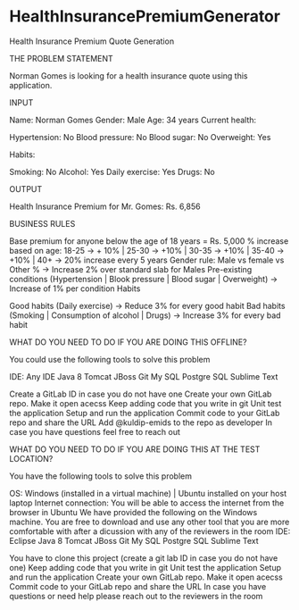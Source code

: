 # HealthInsurancePremiumGenerator
Health Insurance Premium Quote Generation

THE PROBLEM STATEMENT

Norman Gomes is looking for a health insurance quote using this application.


INPUT


Name: Norman Gomes
Gender: Male
Age: 34 years
Current health:


Hypertension: No
Blood pressure: No
Blood sugar: No
Overweight: Yes


Habits:


Smoking: No
Alcohol: Yes
Daily exercise: Yes
Drugs: No






OUTPUT


Health Insurance Premium for Mr. Gomes: Rs. 6,856



BUSINESS RULES


Base premium for anyone below the age of 18 years = Rs. 5,000
% increase based on age: 18-25 -> + 10% | 25-30 -> +10% | 30-35 -> +10% | 35-40 -> +10% | 40+ -> 20% increase every 5 years
Gender rule: Male vs female vs Other % -> Increase 2% over standard slab for Males
Pre-existing conditions (Hypertension | Blook pressure | Blood sugar | Overweight) -> Increase of 1% per condition
Habits


Good habits (Daily exercise) -> Reduce 3% for every good habit
Bad habits (Smoking | Consumption of alcohol | Drugs) -> Increase 3% for every bad habit





WHAT DO YOU NEED TO DO IF YOU ARE DOING THIS OFFLINE?


You could use the following tools to solve this problem


IDE: Any IDE 
Java 8
Tomcat
JBoss
Git
My SQL
Postgre SQL
Sublime Text


Create a GitLab ID in case you do not have one
Create your own GitLab repo. Make it open acecss
Keep adding code that you write in git
Unit test the application
Setup and run the application
Commit code to your GitLab repo and share the URL
Add @kuldip-emids to the repo as developer
In case you have questions feel free to reach out



WHAT DO YOU NEED TO DO IF YOU ARE DOING THIS AT THE TEST LOCATION?


You have the following tools to solve this problem


OS: Windows (installed in a virtual machine) | Ubuntu installed on your host laptop
Internet connection: You will be able to access the internet from the browser in Ubuntu
We have provided the following on the Windows machine. You are free to download and use any other tool that you are more comfortable with after a dicussion with any of the reviewers in the room
IDE: Eclipse 
Java 8
Tomcat
JBoss
Git
My SQL
Postgre SQL
Sublime Text


You have to clone this project (create a git lab ID in case you do not have one)
Keep adding code that you write in git
Unit test the application
Setup and run the application
Create your own GitLab repo. Make it open acecss
Commit code to your GitLab repo and share the URL
In case you have questions or need help please reach out to the reviewers in the room
